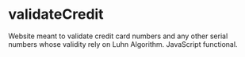 # validateCredit

Website meant to validate credit card numbers and any other serial numbers whose validity rely on Luhn Algorithm. JavaScript functional.
